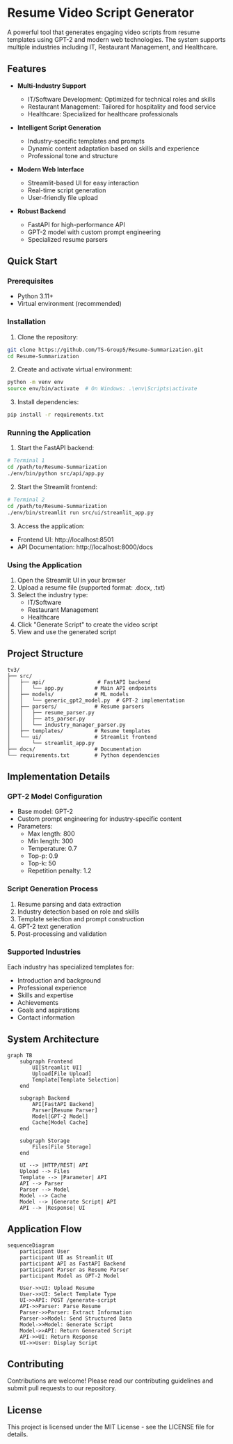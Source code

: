 # Resume Video Script Generator

A powerful tool that generates engaging video scripts from resume templates using GPT-2 and modern web technologies. The system supports multiple industries including IT, Restaurant Management, and Healthcare.

## Features

- **Multi-Industry Support**
  - IT/Software Development: Optimized for technical roles and skills
  - Restaurant Management: Tailored for hospitality and food service
  - Healthcare: Specialized for healthcare professionals

- **Intelligent Script Generation**
  - Industry-specific templates and prompts
  - Dynamic content adaptation based on skills and experience
  - Professional tone and structure

- **Modern Web Interface**
  - Streamlit-based UI for easy interaction
  - Real-time script generation
  - User-friendly file upload

- **Robust Backend**
  - FastAPI for high-performance API
  - GPT-2 model with custom prompt engineering
  - Specialized resume parsers

## Quick Start

### Prerequisites
- Python 3.11+
- Virtual environment (recommended)

### Installation

1. Clone the repository:
```bash
git clone https://github.com/TS-Group5/Resume-Summarization.git
cd Resume-Summarization
```

2. Create and activate virtual environment:
```bash
python -m venv env
source env/bin/activate  # On Windows: .\env\Scripts\activate
```

3. Install dependencies:
```bash
pip install -r requirements.txt
```

### Running the Application

1. Start the FastAPI backend:
```bash
# Terminal 1
cd /path/to/Resume-Summarization
./env/bin/python src/api/app.py
```

2. Start the Streamlit frontend:
```bash
# Terminal 2
cd /path/to/Resume-Summarization
./env/bin/streamlit run src/ui/streamlit_app.py
```

3. Access the application:
- Frontend UI: http://localhost:8501
- API Documentation: http://localhost:8000/docs

### Using the Application

1. Open the Streamlit UI in your browser
2. Upload a resume file (supported format: .docx, .txt)
3. Select the industry type:
   - IT/Software
   - Restaurant Management
   - Healthcare
4. Click "Generate Script" to create the video script
5. View and use the generated script

## Project Structure

```
tv3/
├── src/
│   ├── api/                 # FastAPI backend
│   │   └── app.py          # Main API endpoints
│   ├── models/             # ML models
│   │   └── generic_gpt2_model.py  # GPT-2 implementation
│   ├── parsers/            # Resume parsers
│   │   ├── resume_parser.py
│   │   ├── ats_parser.py
│   │   └── industry_manager_parser.py
│   ├── templates/          # Resume templates
│   └── ui/                 # Streamlit frontend
│       └── streamlit_app.py
├── docs/                   # Documentation
└── requirements.txt        # Python dependencies
```

## Implementation Details

### GPT-2 Model Configuration
- Base model: GPT-2
- Custom prompt engineering for industry-specific content
- Parameters:
  - Max length: 800
  - Min length: 300
  - Temperature: 0.7
  - Top-p: 0.9
  - Top-k: 50
  - Repetition penalty: 1.2

### Script Generation Process
1. Resume parsing and data extraction
2. Industry detection based on role and skills
3. Template selection and prompt construction
4. GPT-2 text generation
5. Post-processing and validation

### Supported Industries
Each industry has specialized templates for:
- Introduction and background
- Professional experience
- Skills and expertise
- Achievements
- Goals and aspirations
- Contact information

## System Architecture

```mermaid
graph TB
    subgraph Frontend
        UI[Streamlit UI]
        Upload[File Upload]
        Template[Template Selection]
    end

    subgraph Backend
        API[FastAPI Backend]
        Parser[Resume Parser]
        Model[GPT-2 Model]
        Cache[Model Cache]
    end

    subgraph Storage
        Files[File Storage]
    end

    UI --> |HTTP/REST| API
    Upload --> Files
    Template --> |Parameter| API
    API --> Parser
    Parser --> Model
    Model --> Cache
    Model --> |Generate Script| API
    API --> |Response| UI
```

## Application Flow

```mermaid
sequenceDiagram
    participant User
    participant UI as Streamlit UI
    participant API as FastAPI Backend
    participant Parser as Resume Parser
    participant Model as GPT-2 Model

    User->>UI: Upload Resume
    User->>UI: Select Template Type
    UI->>API: POST /generate-script
    API->>Parser: Parse Resume
    Parser->>Parser: Extract Information
    Parser->>Model: Send Structured Data
    Model->>Model: Generate Script
    Model->>API: Return Generated Script
    API->>UI: Return Response
    UI->>User: Display Script
```

## Contributing

Contributions are welcome! Please read our contributing guidelines and submit pull requests to our repository.

## License

This project is licensed under the MIT License - see the LICENSE file for details.
